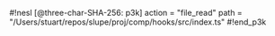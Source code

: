 
#!nesl [@three-char-SHA-256: p3k]
action = "file_read"
path = "/Users/stuart/repos/slupe/proj/comp/hooks/src/index.ts"
#!end_p3k